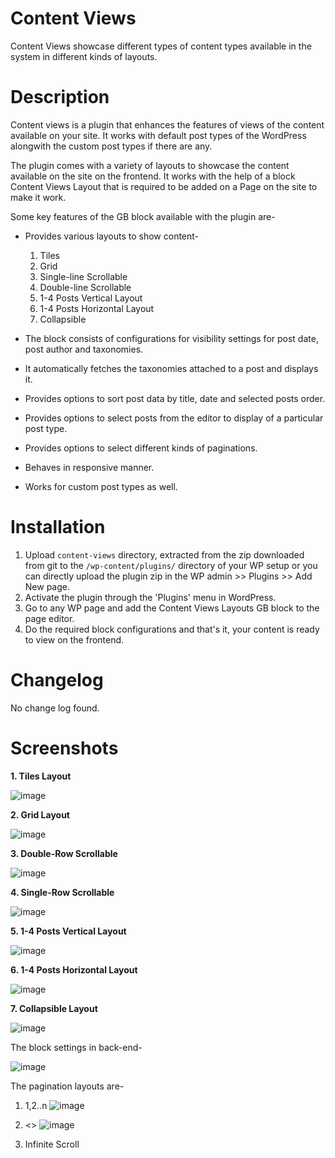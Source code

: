 # Content Views

Content Views showcase different types of content types available in the system in different kinds of layouts.

# Description

Content views is a plugin that enhances the features of views of the content available on your site. It works with default post types of the WordPress alongwith the custom post types if there are any.

The plugin comes with a variety of layouts to showcase the content available on the site on the frontend. It works with the help of a block Content Views Layout that is required to be added on a Page on the site to make it work.

Some key features of the GB block available with the plugin are-

* Provides various layouts to show content-
    1. Tiles
    2. Grid
    3. Single-line Scrollable
    4. Double-line Scrollable
    5. 1-4 Posts Vertical Layout
    6. 1-4 Posts Horizontal Layout
    7. Collapsible

* The block consists of configurations for visibility settings for post date, post author and taxonomies.

* It automatically fetches the taxonomies attached to a post and displays it.

* Provides options to sort post data by title, date and selected posts order.

* Provides options to select posts from the editor to display of a particular post type.

* Provides options to select different kinds of paginations.

* Behaves in responsive manner.

* Works for custom post types as well.
   
# Installation

1. Upload `content-views` directory, extracted from the zip downloaded from git to the `/wp-content/plugins/` directory of your WP setup or you can directly upload the plugin zip in the WP admin >> Plugins >> Add New page.
2. Activate the plugin through the 'Plugins' menu in WordPress.
3. Go to any WP page and add the Content Views Layouts GB block to the page editor.
4. Do the required block configurations and that's it, your content is ready to view on the frontend.

# Changelog

No change log found.

# Screenshots

**1. Tiles Layout**

![image](https://github.com/tanyaverma21/content-views/assets/37866476/4341880e-24ba-4d59-a85b-ae36754eae4c)

**2. Grid Layout**

![image](https://github.com/tanyaverma21/content-views/assets/37866476/d7fad9a1-1e51-43fd-9393-5796911d9064)

**3. Double-Row Scrollable**
   
![image](https://github.com/tanyaverma21/content-views/assets/37866476/ebdd33d2-bb05-4e9f-ae89-7a70b9449e21)

**4. Single-Row Scrollable**

![image](https://github.com/tanyaverma21/content-views/assets/37866476/77f2dcb2-a38b-4ab8-bca8-b1a2d4617b49)

**5. 1-4 Posts Vertical Layout**
   
   ![image](https://github.com/tanyaverma21/content-views/assets/37866476/1ffa1285-8f79-4d19-a12d-c7a720f4c1fc)

**6. 1-4 Posts Horizontal Layout**

![image](https://github.com/tanyaverma21/content-views/assets/37866476/f07dfea9-ca2b-4e26-b566-6c33a36e2b76)

**7. Collapsible Layout**

![image](https://github.com/tanyaverma21/content-views/assets/37866476/f3b79e99-5d19-4657-946d-73ef244b017a)

The block settings in back-end-

![image](https://github.com/tanyaverma21/content-views/assets/37866476/547eb6bb-eb97-4f32-9afe-59b7c87cf502)

The pagination layouts are-

1. 1,2..n
   ![image](https://github.com/tanyaverma21/content-views/assets/37866476/baf80a95-4ebc-453e-a083-809b23f36c5a)

2. <<Prev Next>>
   ![image](https://github.com/tanyaverma21/content-views/assets/37866476/a2a45471-dcff-4777-9915-cd1d9c63fd9c)

3. Infinite Scroll




